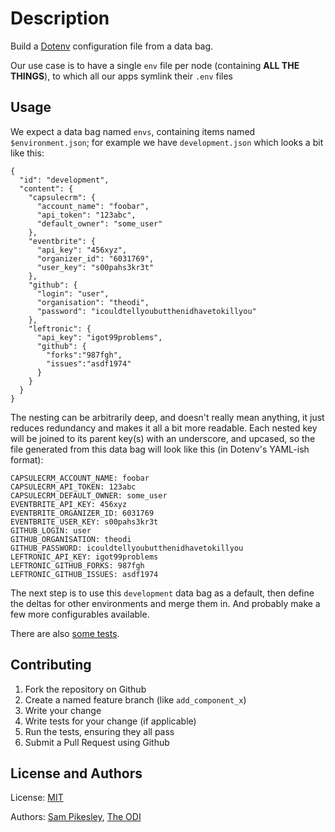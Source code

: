 Description
===========

Build a [Dotenv](https://github.com/bkeepers/dotenv) configuration file from a data bag.

Our use case is to have a single `env` file per node (containing **ALL THE THINGS**), to which all our apps symlink their `.env` files

Usage
-----

We expect a data bag named `envs`, containing items named `$environment.json`; for example we have `development.json` which looks a bit like this:

    {
      "id": "development",
      "content": {
        "capsulecrm": {
          "account_name": "foobar",
          "api_token": "123abc",
          "default_owner": "some_user"
        },
        "eventbrite": {
          "api_key": "456xyz",
          "organizer_id": "6031769",
          "user_key": "s00pahs3kr3t"
        },
        "github": {
          "login": "user",
          "organisation": "theodi",
          "password": "icouldtellyoubutthenidhavetokillyou"
        },
        "leftronic": {
          "api_key": "igot99problems",
          "github": {
            "forks":"987fgh",
            "issues":"asdf1974"
          }
        }
      }
    }

The nesting can be arbitrarily deep, and doesn't really mean anything, it just reduces redundancy and makes it all a bit more readable. Each nested key will be joined to its parent key(s) with an underscore, and upcased, so the file generated from this data bag will look like this (in Dotenv's YAML-ish format):

    CAPSULECRM_ACCOUNT_NAME: foobar
    CAPSULECRM_API_TOKEN: 123abc
    CAPSULECRM_DEFAULT_OWNER: some_user
    EVENTBRITE_API_KEY: 456xyz
    EVENTBRITE_ORGANIZER_ID: 6031769
    EVENTBRITE_USER_KEY: s00pahs3kr3t
    GITHUB_LOGIN: user
    GITHUB_ORGANISATION: theodi
    GITHUB_PASSWORD: icouldtellyoubutthenidhavetokillyou
    LEFTRONIC_API_KEY: igot99problems
    LEFTRONIC_GITHUB_FORKS: 987fgh
    LEFTRONIC_GITHUB_ISSUES: asdf1974

The next step is to use this `development` data bag as a default, then define the deltas for other environments and merge them in. And probably make a few more configurables available.

There are also [some tests](https://github.com/theodi/cuke-chef/blob/master/features/envcookbook/envcookbook.feature).

Contributing
------------

1. Fork the repository on Github
2. Create a named feature branch (like `add_component_x`)
3. Write your change
4. Write tests for your change (if applicable)
5. Run the tests, ensuring they all pass
6. Submit a Pull Request using Github

License and Authors
-------------------

License: [MIT](http://opensource.org/licenses/MIT)

Authors: [Sam Pikesley](http://twitter.com/pikesley), [The ODI](http://twitter.com/theoditech)
